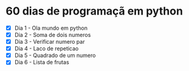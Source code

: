 # 60 dias de programaçã em python
-[x] Dia 1 - Ola mundo em python
-[x] Dia 2 - Soma de dois numeros
-[x] Dia 3 - Verificar numero par
-[x] Dia 4 - Laco de repeticao
-[x] Dia 5 - Quadrado de um numero
-[x] Dia 6 - Lista de frutas
